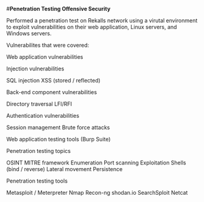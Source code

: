 #**Penetration Testing Offensive Security**

Performed a penetration test on Rekalls network using a virutal environment to exploit vulnerabilities on their web application, Linux servers, and Windows servers. 

Vulnerabilites that were covered:

Web application vulnerabilities

Injection vulnerabilities

SQL injection
XSS (stored / reflected)


Back-end component vulnerabilities

Directory traversal
LFI/RFI


Authentication vulnerabilities

Session management
Brute force attacks


Web application testing tools (Burp Suite)


Penetration testing topics

OSINT
MITRE framework
Enumeration
Port scanning
Exploitation
Shells (bind / reverse)
Lateral movement
Persistence


Penetration testing tools

Metasploit / Meterpreter
Nmap
Recon-ng
shodan.io
SearchSploit
Netcat
